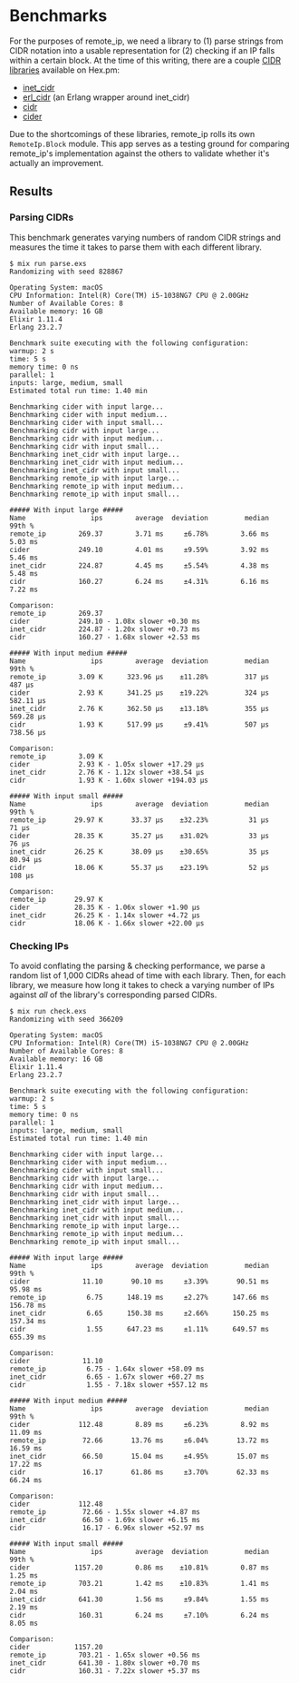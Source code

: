 # Benchmarks

For the purposes of remote\_ip, we need a library to (1) parse strings from CIDR notation into a usable representation for (2) checking if an IP falls within a certain block. At the time of this writing, there are a couple [CIDR libraries](https://hex.pm/packages?search=cidr) available on Hex.pm:

* [inet\_cidr](https://hex.pm/packages/inet_cidr)
* [erl\_cidr](https://hex.pm/packages/erl_cidr) (an Erlang wrapper around inet\_cidr)
* [cidr](https://hex.pm/packages/cidr)
* [cider](https://hex.pm/packages/cider)

Due to the shortcomings of these libraries, remote\_ip rolls its own `RemoteIp.Block` module. This app serves as a testing ground for comparing remote\_ip's implementation against the others to validate whether it's actually an improvement.

## Results

### Parsing CIDRs

This benchmark generates varying numbers of random CIDR strings and measures the time it takes to parse them with each different library.

```console
$ mix run parse.exs
Randomizing with seed 828867

Operating System: macOS
CPU Information: Intel(R) Core(TM) i5-1038NG7 CPU @ 2.00GHz
Number of Available Cores: 8
Available memory: 16 GB
Elixir 1.11.4
Erlang 23.2.7

Benchmark suite executing with the following configuration:
warmup: 2 s
time: 5 s
memory time: 0 ns
parallel: 1
inputs: large, medium, small
Estimated total run time: 1.40 min

Benchmarking cider with input large...
Benchmarking cider with input medium...
Benchmarking cider with input small...
Benchmarking cidr with input large...
Benchmarking cidr with input medium...
Benchmarking cidr with input small...
Benchmarking inet_cidr with input large...
Benchmarking inet_cidr with input medium...
Benchmarking inet_cidr with input small...
Benchmarking remote_ip with input large...
Benchmarking remote_ip with input medium...
Benchmarking remote_ip with input small...

##### With input large #####
Name                ips        average  deviation         median         99th %
remote_ip        269.37        3.71 ms     ±6.78%        3.66 ms        5.03 ms
cider            249.10        4.01 ms     ±9.59%        3.92 ms        5.46 ms
inet_cidr        224.87        4.45 ms     ±5.54%        4.38 ms        5.48 ms
cidr             160.27        6.24 ms     ±4.31%        6.16 ms        7.22 ms

Comparison: 
remote_ip        269.37
cider            249.10 - 1.08x slower +0.30 ms
inet_cidr        224.87 - 1.20x slower +0.73 ms
cidr             160.27 - 1.68x slower +2.53 ms

##### With input medium #####
Name                ips        average  deviation         median         99th %
remote_ip        3.09 K      323.96 μs    ±11.28%         317 μs         487 μs
cider            2.93 K      341.25 μs    ±19.22%         324 μs      582.11 μs
inet_cidr        2.76 K      362.50 μs    ±13.18%         355 μs      569.28 μs
cidr             1.93 K      517.99 μs     ±9.41%         507 μs      738.56 μs

Comparison: 
remote_ip        3.09 K
cider            2.93 K - 1.05x slower +17.29 μs
inet_cidr        2.76 K - 1.12x slower +38.54 μs
cidr             1.93 K - 1.60x slower +194.03 μs

##### With input small #####
Name                ips        average  deviation         median         99th %
remote_ip       29.97 K       33.37 μs    ±32.23%          31 μs          71 μs
cider           28.35 K       35.27 μs    ±31.02%          33 μs          76 μs
inet_cidr       26.25 K       38.09 μs    ±30.65%          35 μs       80.94 μs
cidr            18.06 K       55.37 μs    ±23.19%          52 μs         108 μs

Comparison: 
remote_ip       29.97 K
cider           28.35 K - 1.06x slower +1.90 μs
inet_cidr       26.25 K - 1.14x slower +4.72 μs
cidr            18.06 K - 1.66x slower +22.00 μs
```

### Checking IPs

To avoid conflating the parsing & checking performance, we parse a random list of 1,000 CIDRs ahead of time with each library. Then, for each library, we measure how long it takes to check a varying number of IPs against *all* of the library's corresponding parsed CIDRs.

```console
$ mix run check.exs
Randomizing with seed 366209

Operating System: macOS
CPU Information: Intel(R) Core(TM) i5-1038NG7 CPU @ 2.00GHz
Number of Available Cores: 8
Available memory: 16 GB
Elixir 1.11.4
Erlang 23.2.7

Benchmark suite executing with the following configuration:
warmup: 2 s
time: 5 s
memory time: 0 ns
parallel: 1
inputs: large, medium, small
Estimated total run time: 1.40 min

Benchmarking cider with input large...
Benchmarking cider with input medium...
Benchmarking cider with input small...
Benchmarking cidr with input large...
Benchmarking cidr with input medium...
Benchmarking cidr with input small...
Benchmarking inet_cidr with input large...
Benchmarking inet_cidr with input medium...
Benchmarking inet_cidr with input small...
Benchmarking remote_ip with input large...
Benchmarking remote_ip with input medium...
Benchmarking remote_ip with input small...

##### With input large #####
Name                ips        average  deviation         median         99th %
cider             11.10       90.10 ms     ±3.39%       90.51 ms       95.98 ms
remote_ip          6.75      148.19 ms     ±2.27%      147.66 ms      156.78 ms
inet_cidr          6.65      150.38 ms     ±2.66%      150.25 ms      157.34 ms
cidr               1.55      647.23 ms     ±1.11%      649.57 ms      655.39 ms

Comparison: 
cider             11.10
remote_ip          6.75 - 1.64x slower +58.09 ms
inet_cidr          6.65 - 1.67x slower +60.27 ms
cidr               1.55 - 7.18x slower +557.12 ms

##### With input medium #####
Name                ips        average  deviation         median         99th %
cider            112.48        8.89 ms     ±6.23%        8.92 ms       11.09 ms
remote_ip         72.66       13.76 ms     ±6.04%       13.72 ms       16.59 ms
inet_cidr         66.50       15.04 ms     ±4.95%       15.07 ms       17.22 ms
cidr              16.17       61.86 ms     ±3.70%       62.33 ms       66.24 ms

Comparison: 
cider            112.48
remote_ip         72.66 - 1.55x slower +4.87 ms
inet_cidr         66.50 - 1.69x slower +6.15 ms
cidr              16.17 - 6.96x slower +52.97 ms

##### With input small #####
Name                ips        average  deviation         median         99th %
cider           1157.20        0.86 ms    ±10.81%        0.87 ms        1.25 ms
remote_ip        703.21        1.42 ms    ±10.83%        1.41 ms        2.04 ms
inet_cidr        641.30        1.56 ms     ±9.84%        1.55 ms        2.19 ms
cidr             160.31        6.24 ms     ±7.10%        6.24 ms        8.05 ms

Comparison: 
cider           1157.20
remote_ip        703.21 - 1.65x slower +0.56 ms
inet_cidr        641.30 - 1.80x slower +0.70 ms
cidr             160.31 - 7.22x slower +5.37 ms
```
